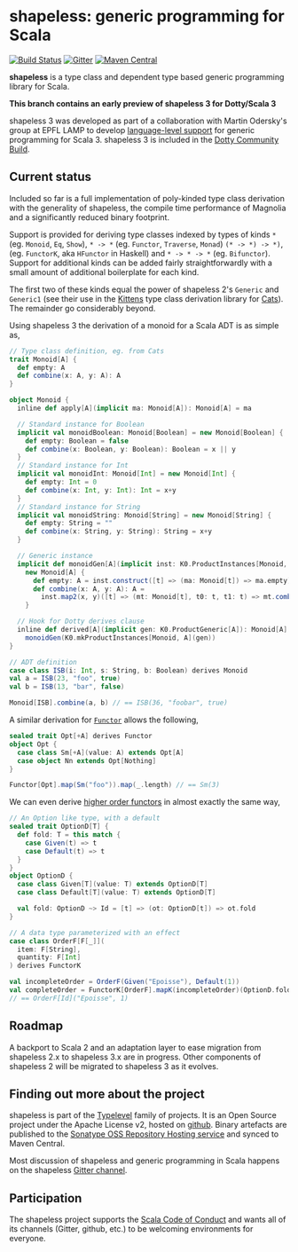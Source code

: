 # shapeless: generic programming for Scala

[![Build Status](https://api.travis-ci.org/milessabin/shapeless.png?branch=master)](https://travis-ci.org/milessabin/shapeless)
[![Gitter](https://badges.gitter.im/Join%20Chat.svg)](https://gitter.im/milessabin/shapeless)
[![Maven Central](https://img.shields.io/maven-central/v/com.chuusai/shapeless_2.13.svg)](https://maven-badges.herokuapp.com/maven-central/com.chuusai/shapeless_2.13)

**shapeless** is a type class and dependent type based generic programming
library for Scala.

**This branch contains an early preview of shapeless 3 for Dotty/Scala 3**

shapeless 3 was developed as part of a collaboration with Martin Odersky's
group at EPFL LAMP to develop [language-level support][mirror] for generic
programming for Scala 3. shapeless 3 is included in the [Dotty Community
Build][communitybuild].

## Current status

Included so far is a full implementation of poly-kinded type class derivation
with the generality of shapeless, the compile time performance of Magnolia and
a significantly reduced binary footprint.

Support is provided for deriving type classes indexed by types of kinds `*`
(eg.  `Monoid`, `Eq`, `Show`), `* -> *` (eg. `Functor`, `Traverse`, `Monad`)
`(* -> *) -> *)`, (eg. `FunctorK`, aka `HFunctor` in Haskell) and `* -> * -> *`
(eg.  `Bifunctor`). Support for additional kinds can be added fairly
straightforwardly with a small amount of additional boilerplate for each kind.

The first two of these kinds equal the power of shapeless 2's `Generic` and
`Generic1` (see their use in the [Kittens][kittens] type class derivation
library for [Cats][cats]). The remainder go considerably beyond.

Using shapeless 3 the derivation of a monoid for a Scala ADT is as simple as,

```scala
// Type class definition, eg. from Cats
trait Monoid[A] {
  def empty: A
  def combine(x: A, y: A): A
}

object Monoid {
  inline def apply[A](implicit ma: Monoid[A]): Monoid[A] = ma

  // Standard instance for Boolean
  implicit val monoidBoolean: Monoid[Boolean] = new Monoid[Boolean] {
    def empty: Boolean = false
    def combine(x: Boolean, y: Boolean): Boolean = x || y
  }
  // Standard instance for Int
  implicit val monoidInt: Monoid[Int] = new Monoid[Int] {
    def empty: Int = 0
    def combine(x: Int, y: Int): Int = x+y
  }
  // Standard instance for String
  implicit val monoidString: Monoid[String] = new Monoid[String] {
    def empty: String = ""
    def combine(x: String, y: String): String = x+y
  }

  // Generic instance
  implicit def monoidGen[A](implicit inst: K0.ProductInstances[Monoid, A]): Monoid[A] =
    new Monoid[A] {
      def empty: A = inst.construct([t] => (ma: Monoid[t]) => ma.empty)
      def combine(x: A, y: A): A =
        inst.map2(x, y)([t] => (mt: Monoid[t], t0: t, t1: t) => mt.combine(t0, t1))
    }

  // Hook for Dotty derives clause
  inline def derived[A](implicit gen: K0.ProductGeneric[A]): Monoid[A] =
    monoidGen(K0.mkProductInstances[Monoid, A](gen))
}

// ADT definition
case class ISB(i: Int, s: String, b: Boolean) derives Monoid
val a = ISB(23, "foo", true)
val b = ISB(13, "bar", false)

Monoid[ISB].combine(a, b) // == ISB(36, "foobar", true)
```

A similar derivation for [`Functor`][functor] allows the following,

```scala
sealed trait Opt[+A] derives Functor
object Opt {
  case class Sm[+A](value: A) extends Opt[A]
  case object Nn extends Opt[Nothing]
}

Functor[Opt].map(Sm("foo")).map(_.length) // == Sm(3)
```

We can even derive [higher order functors][functork] in almost exactly the same
way,

```scala
// An Option like type, with a default
sealed trait OptionD[T] {
  def fold: T = this match {
    case Given(t) => t
    case Default(t) => t
  }
}
object OptionD {
  case class Given[T](value: T) extends OptionD[T]
  case class Default[T](value: T) extends OptionD[T]

  val fold: OptionD ~> Id = [t] => (ot: OptionD[t]) => ot.fold
}

// A data type parameterized with an effect
case class OrderF[F[_]](
  item: F[String],
  quantity: F[Int]
) derives FunctorK

val incompleteOrder = OrderF(Given("Epoisse"), Default(1))
val completeOrder = FunctorK[OrderF].mapK(incompleteOrder)(OptionD.fold)
// == OrderF[Id]("Epoisse", 1)
```

## Roadmap

A backport to Scala 2 and an adaptation layer to ease migration from shapeless
2.x to shapeless 3.x are in progress. Other components of shapeless 2 will be
migrated to shapeless 3 as it evolves.

## Finding out more about the project

shapeless is part of the [Typelevel][typelevel] family of projects. It is an
Open Source project under the Apache License v2, hosted on [github][source].
Binary artefacts are published to the [Sonatype OSS Repository Hosting
service][sonatype] and synced to Maven Central.

Most discussion of shapeless and generic programming in Scala happens on the
shapeless [Gitter channel][gitter].

## Participation

The shapeless project supports the [Scala Code of Conduct][codeofconduct] and
wants all of its channels (Gitter, github, etc.) to be welcoming environments
for everyone.

[codeofconduct]: https://www.scala-lang.org/conduct/
[typelevel]: http://typelevel.org/
[source]: https://github.com/milessabin/shapeless
[sonatype]: https://oss.sonatype.org/index.html#nexus-search;quick~shapeless
[gitter]: https://gitter.im/milessabin/shapeless
[mirror]: https://github.com/lampepfl/dotty/pull/6531
[communitybuild]: https://github.com/lampepfl/dotty/pull/6645
[kittens]: https://github.com/typelevel/kittens
[cats]: https://github.com/typelevel/cats
[functor]: https://github.com/milessabin/shapeless/blob/shapeless-3/core/src/test/scala/shapeless/type-classes.scala#L95-L122
[functork]: https://github.com/milessabin/shapeless/blob/shapeless-3/core/src/test/scala/shapeless/type-classes.scala#L124-L150
